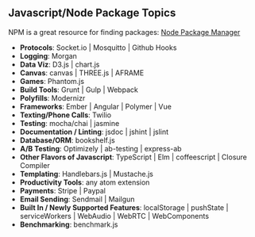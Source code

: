 ## Javascript/Node Package Topics

NPM is a great resource for finding packages: [Node Package Manager](https://www.npmjs.com/)

- **Protocols**: Socket.io | Mosquitto | Github Hooks
- **Logging**: Morgan
- **Data Viz**: D3.js | chart.js
- **Canvas**: canvas | THREE.js | AFRAME
- **Games**: Phantom.js
- **Build Tools**: Grunt | Gulp | Webpack
- **Polyfills**: Modernizr
- **Frameworks**: Ember | Angular | Polymer | Vue
- **Texting/Phone Calls**: Twilio
- **Testing**: mocha/chai | jasmine
- **Documentation / Linting**: jsdoc | jshint | jslint
- **Database/ORM**: bookshelf.js
- **A/B Testing**: Optimizely | ab-testing | express-ab
- **Other Flavors of Javascript**: TypeScript | Elm | coffeescript | Closure Compiler
- **Templating**: Handlebars.js | Mustache.js
- **Productivity Tools**: any atom extension
- **Payments**: Stripe | Paypal
- **Email Sending**: Sendmail | Mailgun
- **Built In / Newly Supported Features**: localStorage | pushState | serviceWorkers | WebAudio | WebRTC | WebComponents
- **Benchmarking**: benchmark.js
